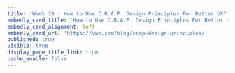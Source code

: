 ```yaml
---
title: 'Week 10 - How to Use C.R.A.P. Design Principles For Better UX? (1 of 3)'
embedly_card_title: 'How to Use C.R.A.P. Design Principles For Better UX? (8 minute read)'
embedly_card_alignment: left
embedly_card_url: 'https://vwo.com/blog/crap-design-principles/'
published: true
visible: true
display_page_title_link: true
cache_enable: false
---
```

